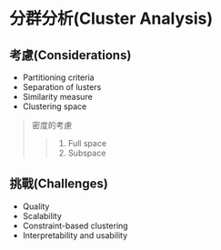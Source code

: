 # 分群分析(Cluster Analysis)

## 考慮(Considerations)

- Partitioning criteria
- Separation of lusters
- Similarity measure
- Clustering space
> 密度的考慮
>> 1. Full space
>> 2. Subspace

## 挑戰(Challenges)

- Quality
- Scalability
- Constraint-based clustering
- Interpretability and usability

